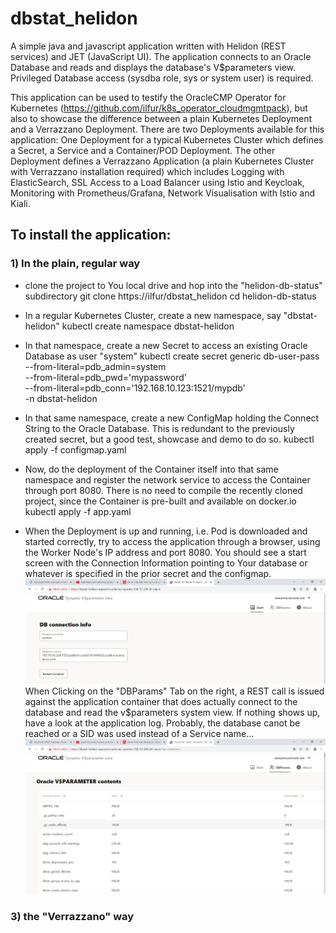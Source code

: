 # dbstat_helidon
A simple java and javascript application written with Helidon (REST services) and JET (JavaScript UI).
The application connects to an Oracle Database and reads and displays the database's V$parameters view.
Privileged Database access (sysdba role, sys or system user) is required.

This application can be used to testify the OracleCMP Operator for Kubernetes (https://github.com/ilfur/k8s_operator_cloudmgmtpack), but also to showcase the difference between a plain Kubernetes Deployment and a Verrazzano Deployment.
There are two Deployments available for this application: 
One Deployment for a typical Kubernetes Cluster which defines a Secret, a Service and a Container/POD Deployment.
The other Deployment defines a Verrazzano Application (a plain Kubernetes Cluster with Verrazzano installation required) which includes Logging with ElasticSearch, SSL Access to a Load Balancer using Istio and Keycloak, Monitoring with Prometheus/Grafana, Network Visualisation with Istio and Kiali.

## To install the application:
### 1) In the plain, regular way
* clone the project to You local drive and hop into the "helidon-db-status" subdirectory
git clone https://ilfur/dbstat_helidon
cd helidon-db-status

* In a regular Kubernetes Cluster, create a new namespace, say "dbstat-helidon"
kubectl create namespace dbstat-helidon

* In that namespace, create a new Secret to access an existing Oracle Database as user "system"
kubectl create secret generic db-user-pass \
   --from-literal=pdb_admin=system \
   --from-literal=pdb_pwd='mypassword' \
   --from-literal=pdb_conn='192.168.10.123:1521/mypdb' \
   -n dbstat-helidon
   
* In that same namespace, create a new ConfigMap holding the Connect String to the Oracle Database.
This is redundant to the previously created secret, but a good test, showcase and demo to do so.
kubectl apply -f configmap.yaml

* Now, do the deployment of the Container itself into that same namespace and register the network service to access the Container through port 8080. There is no need to compile the recently cloned project, since the Container is pre-built and available on docker.io
kubectl apply -f app.yaml

* When the Deployment is up and running, i.e. Pod is downloaded and started correctly, try to access the application through a browser, using the Worker Node's IP address and port 8080. You should see a start screen with the Connection Information pointing to Your database or whatever is specified in the prior secret and the configmap.
![First Screen](scrn_3.png)
When Clicking on the "DBParams" Tab on the right, a REST call is issued against the application container that does actually connect to the database and read the v$parameters system view. If nothing shows up, have a look at the application log. Probably, the database canot be reached or a SID was used instead of a Service name...
![Second Screen](scrn_4.png)




### 3) the "Verrazzano" way
